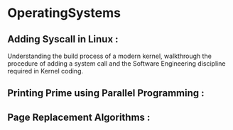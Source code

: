 # OperatingSystems

## Adding Syscall in Linux :
Understanding the build process of a modern kernel, walkthrough the procedure of adding a system call and the Software Engineering discipline required in Kernel coding.

## Printing Prime using Parallel Programming :

## Page Replacement Algorithms :
